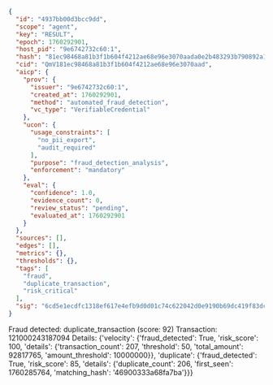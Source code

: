 ```json
{
  "id": "4937bb00d3bcc9dd",
  "scope": "agent",
  "key": "RESULT",
  "epoch": 1760292901,
  "host_pid": "9e6742732c60:1",
  "hash": "81ec98468a81b3f1b604f4212ae68e96e3070aada0e2b483293b790892a1e2a9",
  "cid": "QmV181ec98468a81b3f1b604f4212ae68e96e3070aad",
  "aicp": {
    "prov": {
      "issuer": "9e6742732c60:1",
      "created_at": 1760292901,
      "method": "automated_fraud_detection",
      "vc_type": "VerifiableCredential"
    },
    "ucon": {
      "usage_constraints": [
        "no_pii_export",
        "audit_required"
      ],
      "purpose": "fraud_detection_analysis",
      "enforcement": "mandatory"
    },
    "eval": {
      "confidence": 1.0,
      "evidence_count": 0,
      "review_status": "pending",
      "evaluated_at": 1760292901
    }
  },
  "sources": [],
  "edges": [],
  "metrics": {},
  "thresholds": {},
  "tags": [
    "fraud",
    "duplicate_transaction",
    "risk_critical"
  ],
  "sig": "6cd5e1ecdfc1318ef617e4efb9d0d01c74c622042d0e9190b69dc419f83dcba4"
}
```

Fraud detected: duplicate_transaction (score: 92)
Transaction: 121000243187094
Details: {'velocity': {'fraud_detected': True, 'risk_score': 100, 'details': {'transaction_count': 207, 'threshold': 50, 'total_amount': 92817765, 'amount_threshold': 10000000}}, 'duplicate': {'fraud_detected': True, 'risk_score': 85, 'details': {'duplicate_count': 206, 'first_seen': 1760285764, 'matching_hash': '46900333a68fa7ba'}}}